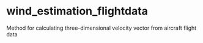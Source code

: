 # wind_estimation_flightdata

Method for calculating three-dimensional velocity vector from aircraft flight data
